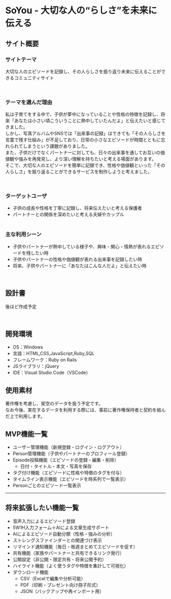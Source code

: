# SoYou - 大切な人の“らしさ”を未来に伝える
## サイト概要
### サイトテーマ
大切な人のエピソードを記録し、その人らしさを振り返り未来に伝えることができるコミュニティサイト

​
### テーマを選んだ理由
私は子育てをする中で、子供が夢中になっていることや性格の特徴を記録し、将来「あなたは小さい頃こういうことに熱中していたんだよ」と伝えたいと感じてきました。  
しかし、写真アルバムやSNSでは「出来事の記録」はできても「その人らしさを言葉で残す仕組み」が不足しており、日常の小さなエピソードが時間とともに忘れられてしまうという課題がありました。  
また、子供だけでなくパートナーに対しても、日々の出来事を通してお互いの価値観や強みを再発見し、より深い理解を持ちたいと考える場面があります。  
そこで、大切な人のエピソードを簡単に記録でき、性格や価値観といった「その人らしさ」を振り返ることができるサービスを制作しようと考えました。  

​
### ターゲットユーザ
- 子供の成長や性格を丁寧に記録し、将来伝えたいと考える保護者  
- パートナーとの関係を深めたいと考える夫婦やカップル  
​
### 主な利用シーン
- 子供やパートナーが熱中している様子や、興味・関心・情熱が表れるエピソードを残したい時  
- 子供やパートナーの性格や価値観が表れる出来事を記録したい時  
- 将来、子供やパートナーに「あなたはこんな人だよ」と伝えたい時  

​
## 設計書
後ほど作成予定  

​
## 開発環境
- OS：Windows
- 言語：HTML,CSS,JavaScript,Ruby,SQL
- フレームワーク：Ruby on Rails
- JSライブラリ：jQuery
- IDE：Visual Studio Code（VSCode）
​
## 使用素材
著作権を考慮し、架空のデータを扱う予定です。  
なお今後、実在するデータを利用する際には、事前に著作権保持者と契約を結んだ上で利用します。

## MVP機能一覧
- ユーザー管理機能（新規登録・ログイン・ログアウト）  
- Person管理機能（子供やパートナーのプロフィール登録）  
- Episode投稿機能（エピソードの登録・編集・削除）  
  - 日付・タイトル・本文・写真を保存  
- タグ付け機能（エピソードに性格や特徴のタグを付与）  
- タイムライン表示機能（エピソードを時系列で一覧表示）  
- Personごとのエピソード一覧表示  

---

## 将来拡張したい機能一覧
- 音声入力によるエピソード登録  
- 5W1H入力フォーム＋AIによる文章生成サポート  
- AIによるエピソード自動分類（性格・強みの分析）  
- ストレングスファインダーとの関連づけ表示  
- リマインド通知機能（毎日・毎週まとめてエピソードを促す）  
- 共有機能（家族やパートナーと共有できるリンク発行）  
- 公開設定（非公開・限定共有・将来公開予約）  
- ハイライト機能（よく使うタグや特徴を集計して可視化）  
- ダウンロード機能  
  - CSV（Excelで編集や分析可能）  
  - PDF（印刷・プレゼント向け冊子形式）  
  - JSON（バックアップや再インポート用）  

